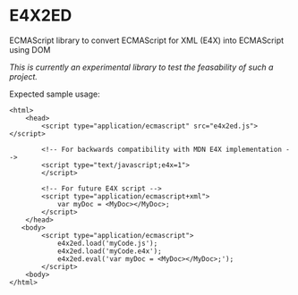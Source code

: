 E4X2ED
======

ECMAScript library to convert ECMAScript  for XML (E4X) into ECMAScript using DOM

*This is currently an experimental library to test the feasability of such a project.*

Expected sample usage:

    <html>
        <head>
            <script type="application/ecmascript" src="e4x2ed.js"></script>

            <!-- For backwards compatibility with MDN E4X implementation -->
            <script type="text/javascript;e4x=1">
            </script>

            <!-- For future E4X script -->
            <script type="application/ecmascript+xml">
                var myDoc = <MyDoc></MyDoc>;
            </script>
        </head>
       <body>
            <script type="application/ecmascript">
                e4x2ed.load('myCode.js');
                e4x2ed.load('myCode.e4x');
                e4x2ed.eval('var myDoc = <MyDoc></MyDoc>;');
            </script>
        <body>
    </html>